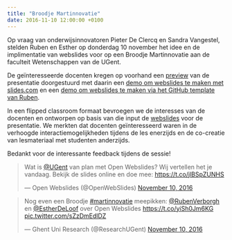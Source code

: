 ```yaml
---
title: "Broodje Martinnovatie"
date: 2016-11-10 12:00:00 +0100
---
```

Op vraag van onderwijsinnovatoren Pieter De Clercq en Sandra Vangestel, stelden Ruben en Esther op donderdag 10 november het idee en de implimentatie van webslides voor op een Broodje Martinnovatie aan de faculteit Wetenschappen van de UGent.

De geïnteresseerde docenten kregen op voorhand een [preview](https://openwebslides.github.io/BroodjeMartinnovatie/Preview/) van de presentatie doorgestuurd met daarin een [demo om webslides te maken met slides.com](https://openwebslides.github.io/BroodjeMartinnovatie/Preview/#demoslides) en een [demo om webslides te maken via het GitHub template van Ruben](https://openwebslides.github.io/BroodjeMartinnovatie/Preview/#demogithub).

In een flipped classroom formaat bevroegen we de interesses van de docenten en ontworpen op basis van die input de [webslides](https://openwebslides.github.io/BroodjeMartinnovatie/) voor de presentatie. We merkten dat docenten geïnteresseerd waren in de verhoogde interactiemogelijkheden tijdens de les enerzijds en de co-creatie van lesmateriaal met studenten anderzijds.

Bedankt voor de interessante feedback tijdens de sessie!

<blockquote class="twitter-tweet" data-lang="en"><p lang="nl" dir="ltr">Wat is <a href="https://twitter.com/ugent">@UGent</a> van plan met Open Webslides? Wij vertellen het je vandaag. Bekijk de slides online en doe mee: <a href="https://t.co/jlBSpZUNHS">https://t.co/jlBSpZUNHS</a></p>&mdash; Open Webslides (@OpenWebSlides) <a href="https://twitter.com/OpenWebSlides/status/796664466670841856">November 10, 2016</a></blockquote>
<script async src="//platform.twitter.com/widgets.js" charset="utf-8"></script>

<blockquote class="twitter-tweet" data-lang="en"><p lang="nl" dir="ltr">Nog even een Broodje <a href="https://twitter.com/hashtag/martinnovatie?src=hash">#martinnovatie</a> meepikken: <a href="https://twitter.com/RubenVerborgh">@RubenVerborgh</a> en <a href="https://twitter.com/EstherDeLoof">@EstherDeLoof</a> over Open Webslides <a href="https://t.co/yiSh0Jm6KG">https://t.co/yiSh0Jm6KG</a> <a href="https://t.co/sZzDmEdlDZ">pic.twitter.com/sZzDmEdlDZ</a></p>&mdash; Ghent Uni Research (@ResearchUGent) <a href="https://twitter.com/ResearchUGent/status/796670741173321728">November 10, 2016</a></blockquote>
<script async src="//platform.twitter.com/widgets.js" charset="utf-8"></script>